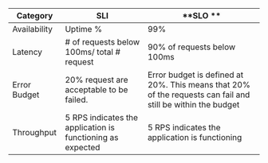 | **Category** | **SLI**                                                    | **SLO **                                                                                                     |
|--------------|------------------------------------------------------------|--------------------------------------------------------------------------------------------------------------|
| Availability | Uptime %                                                   | 99%                                                                                                          |
| Latency      | # of requests below 100ms/ total # request                 | 90% of requests below 100ms                                                                                  |
| Error Budget | 20% request are acceptable to be failed.                   | Error budget is defined at 20%. This means that 20% of the requests can fail and still be within the budget  |
| Throughput   | 5 RPS indicates the application is functioning as expected | 5 RPS indicates the application is functioning                                                               |
